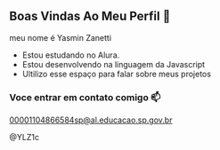 ## Boas Vindas Ao Meu Perfil 💙
meu nome é Yasmin Zanetti

- Estou estudando no Alura.
- Estou desenvolvendo na linguagem da Javascript
- Ultilizo esse espaço para falar sobre meus projetos

### Voce entrar em contato comigo 📫


00001104866584sp@al.educacao.sp.gov.br

@YLZ1c
